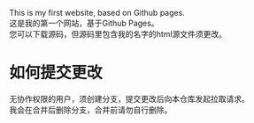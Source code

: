 This is my first website, based on Github pages.  
这是我的第一个网站，基于Github Pages。  
您可以下载源码，但源码里包含我的名字的html源文件须更改。

# 如何提交更改
无协作权限的用户，须创建分支，提交更改后向本仓库发起拉取请求。  
我会在合并后删除分支，合并前请勿自行删除。
